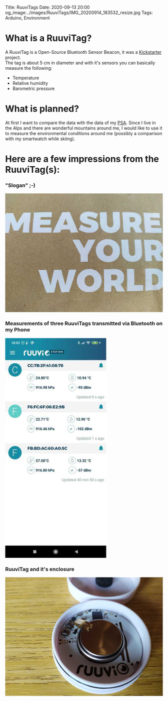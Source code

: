 Title: RuuviTags
Date: 2020-09-13 20:00
og_image:../images/RuuviTags/IMG_20200914_183532_resize.jpg
Tags: Arduino, Environment

# What is a RuuviTag?
A RuuviTag is a Open-Source Bluetooth Sensor Beacon, it was a [Kickstarter](https://www.kickstarter.com/projects/463050344/ruuvitag-open-source-bluetooth-sensor-beacon) project.    
The tag is about 5 cm in diameter and with it's sensors you can basically measure the following:

* Temperature
* Relative humidity
* Barometric pressure

# What is planned?
At first I want to compare the data with the data of my [PSA](www.markusgoller.at/weather-station.html).
Since I live in the Alps and there are wonderful mountains around me, I would like to use it to measure the environmental conditions around me (possibly a comparison with my smartwatch while skiing).

# Here are a few impressions from the RuuviTag(s):

### "Slogan" ;-)
![Photo](/images/RuuviTags/IMG_20200914_185318_resize.jpg)

### Measurements of three RuuviTags transmitted via Bluetooth on my Phone
![Photo](/images/RuuviTags/Screenshot_2020-09-13-18-53-25-224_com.ruuvi.station_resize.jpg)

### RuuviTag and it's enclosure
![Photo](/images/RuuviTags/IMG_20200914_183532_resize.jpg)